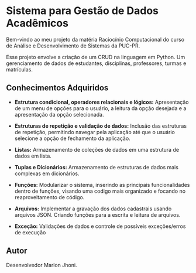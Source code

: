 # Sistema para Gestão de Dados Acadêmicos

Bem-vindo ao meu projeto da matéria Raciocínio Computacional do curso de Análise e Desenvolvimento de Sistemas da PUC-PR.

Esse projeto envolve a criação de um CRUD na linguagem em Python. Um gerenciamento de dados de estudantes, disciplinas, professores, turmas e matrículas.


## Conhecimentos Adquiridos

- **Estrutura condicional, operadores relacionais e lógicos:** Apresentação de um menu de opções para o usuário, a leitura da opção desejada e a apresentação da opção selecionada.  

- **Estruturas de repetição e validação de dados:** Inclusão das estruturas de repetição, permitindo navegar pela aplicação até que o usuário selecione a opção de fechamento da aplicação.

- **Listas:** Armazenamento de coleções de dados em uma estrutura de dados em lista.

- **Tuplas e Dicionários:** Armazenamento de estruturas de dados mais complexas em dicionários.

- **Funções:** Modularizar o sistema, inserindo as principais funcionalidades dentro de funções, visando uma codigo mais organizado e focando no reaproveitamento de código.

- **Arquivos:** Implementar a gravação dos dados cadastrais usando arquivos JSON. Criando funções para a escrita e leitura de arquivos. 

- **Exceção:** Validações de dados e controle de possíveis exceções/erros de execução


## Autor

Desenvolvedor Marlon Jhoni.